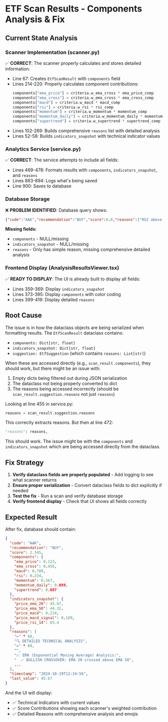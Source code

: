 # ETF Scan Results - Components Analysis & Fix

## Current State Analysis

### Scanner Implementation (scanner.py)
✅ **CORRECT**: The scanner properly calculates and stores detailed information:
- Line 67: Creates `EtfScanResult` with `components` field
- Lines 214-220: Properly calculates component contributions:
  ```python
  components["ema_price"] = criteria.w_ema_cross * ema_price_comp
  components["ema_cross"] = criteria.w_ema_cross * ema_cross_comp
  components["macd"] = criteria.w_macd * macd_comp
  components["rsi"] = criteria.w_rsi * rsi_comp
  components["momentum"] = criteria.w_momentum * momentum_comp
  components["momentum_daily"] = criteria.w_momentum_daily * momentum_daily_comp
  components["supertrend"] = criteria.w_supertrend * supertrend_comp
  ```
- Lines 102-269: Builds comprehensive `reasons` list with detailed analysis
- Lines 52-58: Builds `indicators_snapshot` with technical indicator values

### Analytics Service (service.py)
✅ **CORRECT**: The service attempts to include all fields:
- Lines 469-478: Formats results with `components`, `indicators_snapshot`, and `reasons`
- Lines 883-894: Logs what's being saved
- Line 900: Saves to database

### Database Storage
❌ **PROBLEM IDENTIFIED**: 
Database query shows:
```json
{"code":"AAK","recommendation":"BUY","score":0.0,"reasons":["RSI above 50 (bullish momentum)"]}
```

**Missing fields:**
- `components` - NULL/missing
- `indicators_snapshot` - NULL/missing
- `reasons` - Only has simple reason, missing comprehensive detailed analysis

### Frontend Display (AnalysisResultsViewer.tsx)
✅ **READY TO DISPLAY**: The UI is already built to display all fields:
- Lines 359-369: Display `indicators_snapshot`
- Lines 373-395: Display `components` with color coding
- Lines 399-419: Display detailed `reasons`

## Root Cause

The issue is in how the dataclass objects are being serialized when formatting results. The `EtfScanResult` dataclass contains:
- `components: Dict[str, float]`
- `indicators_snapshot: Dict[str, float]`
- `suggestion: EtfSuggestion` (which contains `reasons: List[str]`)

When these are accessed directly (e.g., `scan_result.components`), they should work, but there might be an issue with:
1. Empty dicts being filtered out during JSON serialization
2. The dataclass not being properly converted to dict
3. The reasons being accessed incorrectly (should be `scan_result.suggestion.reasons` not just `reasons`)

Looking at line 455 in service.py:
```python
reasons = scan_result.suggestion.reasons
```

This correctly extracts reasons. But then at line 472:
```python
"reasons": reasons,
```

This should work. The issue might be with the `components` and `indicators_snapshot` which are being accessed directly from the dataclass.

## Fix Strategy

1. **Verify dataclass fields are properly populated** - Add logging to see what scanner returns
2. **Ensure proper serialization** - Convert dataclass fields to dict explicitly if needed
3. **Test the fix** - Run a scan and verify database storage
4. **Verify frontend display** - Check that UI shows all fields correctly

## Expected Result

After fix, database should contain:
```json
{
  "code": "AAK",
  "recommendation": "BUY",
  "score": 2.345,
  "components": {
    "ema_price": 0.123,
    "ema_cross": 0.456,
    "macd": 0.789,
    "rsi": 0.234,
    "momentum": 0.567,
    "momentum_daily": 0.089,
    "supertrend": 0.087
  },
  "indicators_snapshot": {
    "price_ema_20": 45.67,
    "price_ema_50": 44.32,
    "price_macd": 0.234,
    "price_macd_signal": 0.189,
    "price_rsi_14": 65.4
  },
  "reasons": [
    "=" * 60,
    "🔍 DETAILED TECHNICAL ANALYSIS",
    "=" * 60,
    "",
    "📈 EMA (Exponential Moving Average) Analysis:",
    "  ✅ BULLISH CROSSOVER: EMA 20 crossed above EMA 50",
    ...
  ],
  "timestamp": "2024-10-19T12:34:56",
  "last_value": 45.67
}
```

And the UI will display:
- ✅ Technical Indicators with current values
- ✅ Score Contributions showing each scanner's weighted contribution
- ✅ Detailed Reasons with comprehensive analysis and emojis

